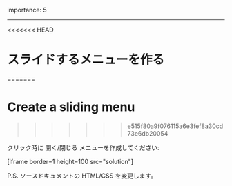 importance: 5

---

<<<<<<< HEAD
# スライドするメニューを作る
=======
# Create a sliding menu
>>>>>>> e515f80a9f076115a6e3fef8a30cd73e6db20054

クリック時に 開く/閉じる メニューを作成してください:

[iframe border=1 height=100 src="solution"]

P.S. ソースドキュメントの HTML/CSS を変更します。
